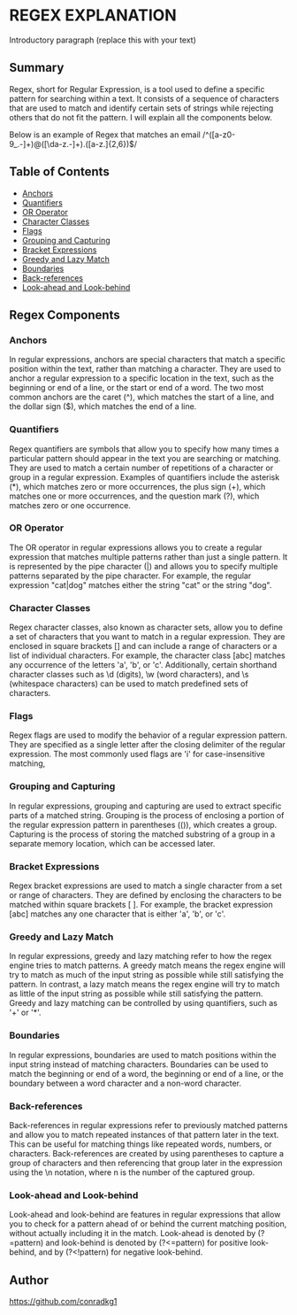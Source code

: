 # REGEX EXPLANATION

Introductory paragraph (replace this with your text)

## Summary

Regex, short for Regular Expression, is a tool used to define a specific pattern for searching within a text. It consists of a sequence of characters that are used to match and identify certain sets of strings while rejecting others that do not fit the pattern. I will explain all the components below.

Below is an example of Regex that matches an email
/^([a-z0-9_.-]+)@([\da-z.-]+)\.([a-z.]{2,6})$/



## Table of Contents

- [Anchors](#anchors)
- [Quantifiers](#quantifiers)
- [OR Operator](#or-operator)
- [Character Classes](#character-classes)
- [Flags](#flags)
- [Grouping and Capturing](#grouping-and-capturing)
- [Bracket Expressions](#bracket-expressions)
- [Greedy and Lazy Match](#greedy-and-lazy-match)
- [Boundaries](#boundaries)
- [Back-references](#back-references)
- [Look-ahead and Look-behind](#look-ahead-and-look-behind)

## Regex Components

### Anchors

In regular expressions, anchors are special characters that match a specific position within the text, rather than matching a character. They are used to anchor a regular expression to a specific location in the text, such as the beginning or end of a line, or the start or end of a word. The two most common anchors are the caret (^), which matches the start of a line, and the dollar sign ($), which matches the end of a line.

### Quantifiers

Regex quantifiers are symbols that allow you to specify how many times a particular pattern should appear in the text you are searching or matching. They are used to match a certain number of repetitions of a character or group in a regular expression. Examples of quantifiers include the asterisk (*), which matches zero or more occurrences, the plus sign (+), which matches one or more occurrences, and the question mark (?), which matches zero or one occurrence.

### OR Operator

The OR operator in regular expressions allows you to create a regular expression that matches multiple patterns rather than just a single pattern. It is represented by the pipe character (|) and allows you to specify multiple patterns separated by the pipe character. For example, the regular expression "cat|dog" matches either the string "cat" or the string "dog".

### Character Classes

Regex character classes, also known as character sets, allow you to define a set of characters that you want to match in a regular expression. They are enclosed in square brackets [] and can include a range of characters or a list of individual characters. For example, the character class [abc] matches any occurrence of the letters 'a', 'b', or 'c'. Additionally, certain shorthand character classes such as \d (digits), \w (word characters), and \s (whitespace characters) can be used to match predefined sets of characters.

### Flags

Regex flags are used to modify the behavior of a regular expression pattern. They are specified as a single letter after the closing delimiter of the regular expression. The most commonly used flags are 'i' for case-insensitive matching,

### Grouping and Capturing

In regular expressions, grouping and capturing are used to extract specific parts of a matched string. Grouping is the process of enclosing a portion of the regular expression pattern in parentheses (()), which creates a group. Capturing is the process of storing the matched substring of a group in a separate memory location, which can be accessed later.

### Bracket Expressions

Regex bracket expressions are used to match a single character from a set or range of characters. They are defined by enclosing the characters to be matched within square brackets [ ]. For example, the bracket expression [abc] matches any one character that is either 'a', 'b', or 'c'.

### Greedy and Lazy Match

In regular expressions, greedy and lazy matching refer to how the regex engine tries to match patterns. A greedy match means the regex engine will try to match as much of the input string as possible while still satisfying the pattern. In contrast, a lazy match means the regex engine will try to match as little of the input string as possible while still satisfying the pattern. Greedy and lazy matching can be controlled by using quantifiers, such as '+' or '*'.

### Boundaries

In regular expressions, boundaries are used to match positions within the input string instead of matching characters. Boundaries can be used to match the beginning or end of a word, the beginning or end of a line, or the boundary between a word character and a non-word character.

### Back-references

Back-references in regular expressions refer to previously matched patterns and allow you to match repeated instances of that pattern later in the text. This can be useful for matching things like repeated words, numbers, or characters. Back-references are created by using parentheses to capture a group of characters and then referencing that group later in the expression using the \n notation, where n is the number of the captured group.

### Look-ahead and Look-behind

Look-ahead and look-behind are features in regular expressions that allow you to check for a pattern ahead of or behind the current matching position, without actually including it in the match. Look-ahead is denoted by (?=pattern) and look-behind is denoted by (?<=pattern) for positive look-behind, and by (?<!pattern) for negative look-behind. 

## Author

https://github.com/conradkg1
